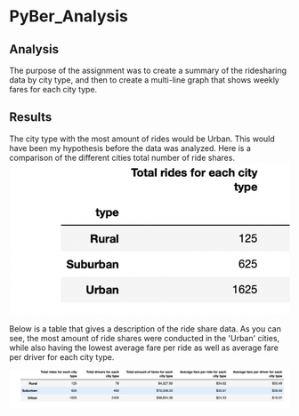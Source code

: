# PyBer_Analysis 
## Analysis 
 The purpose of the assignment was to create a summary of the ridesharing data by city type, and then to create a multi-line graph that shows weekly fares for each city type.  
## Results 
The city type with the most amount of rides would be Urban. This would have been my hypothesis before the data was analyzed. Here is a comparison of the different cities total number of ride shares. 
![alt text](ridesharedata.png)      

Below is a table that gives a description of the ride share data. As you can see, the most amount of ride shares were conducted in the 'Urban' cities, while also having the lowest average fare per ride as well as average fare per driver for each city type.  
 
![alt text](entirerideshare.png) 
